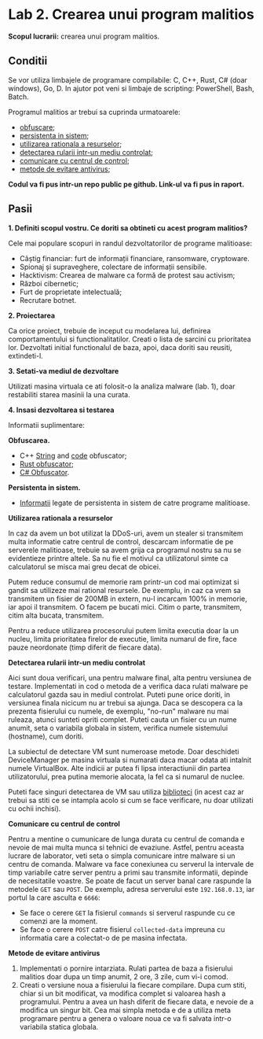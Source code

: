 # Lab 2. Crearea unui program malitios

**Scopul lucrarii:** crearea unui program malitios.

## Conditii

Se vor utiliza limbajele de programare compilabile: C, C++, Rust, C# (doar windows), Go, D.
In ajutor pot veni si limbaje de scripting: PowerShell, Bash, Batch.

Programul malitios ar trebui sa cuprinda urmatoarele:
- [obfuscare](#obfuscarea);
- [persistenta in sistem](#persistenta-in-sistem);
- [utilizarea rationala a resurselor](#utilizarea-rationala-a-resurselor);
- [detectarea rularii intr-un mediu controlat](#detectarea-rularii-intr-un-mediu-controlat);
- [comunicare cu centrul de control](#comunicare-cu-centrul-de-control);
- [metode de evitare antivirus](#metode-de-evitare-antivirus);

**Codul va fi pus intr-un repo public pe github. Link-ul va fi pus in raport.**

## **Pasii**

**1\. Definiti scopul vostru. Ce doriti sa obtineti cu acest program malitios?**

Cele mai populare scopuri in randul dezvoltatorilor de programe malitioase:
- Câștig financiar: furt de informații financiare, ransomware, cryptoware.
- Spionaj și supraveghere, colectare de informații sensibile.
- Hacktivism: Crearea de malware ca formă de protest sau activism;
- Război cibernetic;
- Furt de proprietate intelectuală;
- Recrutare botnet.

**2\. Proiectarea**

Ca orice proiect, trebuie de inceput cu modelarea lui, definirea comportamentului si functionalitatilor.
Creati o lista de sarcini cu prioritatea lor. Dezvoltati initial functionalul de baza, apoi, daca doriti sau reusiti, extindeti-l.

**3\. Setati-va mediul de dezvoltare**

Utilizati masina virtuala ce ati folosit-o la analiza malware (lab. 1), doar restabiliti starea masinii la una curata.

**4\. Insasi dezvoltarea si testarea**

Informatii suplimentare:

<span id="obfuscarea">**Obfuscarea.**</span>

- C++ [String](https://github.com/adamyaxley/Obfuscate) and [code](https://github.com/fritzone/obfy) obfuscator;
- [Rust obfuscator](https://docs.rs/goldberg/latest/goldberg/);
- [C# Obfuscator](https://github.com/obfuscar/obfuscar).

<span id="persistenta-in-sistem">**Persistenta in sistem.**</span>

- [Informatii](https://github.com/Karneades/malware-persistence?tab=readme-ov-file) legate de persistenta in sistem de catre programe malitioase.

<span id="utilizarea-rationala-a-resurselor">**Utilizarea rationala a resurselor**</span>

In caz da avem un bot utilizat la DDoS-uri, avem un stealer si transmitem multa informatie catre centrul de control, descarcam informatie de pe serverele malitioase, trebuie sa avem grija ca programul nostru sa nu se evidentieze printre altele. Sa nu fie el motivul ca utilizatorul simte ca calculatorul se misca mai greu decat de obicei.

Putem reduce consumul de memorie ram printr-un cod mai optimizat si gandit sa utilizeze mai rational resursele. De exemplu, in caz ca vrem sa transmitem un fisier de 200MB in extern, nu-l incarcam 100% in memorie, iar apoi il transmitem. O facem pe bucati mici. Citim o parte, transmitem, citim alta bucata, transmitem.

Pentru a reduce utilizarea procesorului putem limita executia doar la un nucleu, limita prioritatea firelor de executie, limita numarul de fire, face pauze neordonate (timp diferit de fiecare data).

<span id="detectarea-rularii-intr-un-mediu-controlat">**Detectarea rularii intr-un mediu controlat**</span>

Aici sunt doua verificari, una pentru malware final, alta pentru versiunea de testare. Implementati in cod o metoda de a verifica daca rulati malware pe calculatorul gazda sau in mediul controlat. Puteti pune orice doriti, in versiunea finala nicicum nu ar trebui sa ajunga. Daca se descopera ca la prezenta fisierului cu numele, de exemplu, "no-run" malware nu mai ruleaza, atunci sunteti opriti complet.
Puteti cauta un fisier cu un nume anumit, seta o variabila globala in sistem, verifica numele sistemului (hostname), cum doriti.

La subiectul de detectare VM sunt numeroase metode. Doar deschideti DeviceManager pe masina virtuala si numarati daca macar odata ati intalnit numele VirtualBox.
Alte indicii ar putea fi lipsa interactiunii din partea utilizatorului, prea putina memorie alocata, la fel ca si numarul de nuclee.

Puteti face singuri detectarea de VM sau utiliza [biblioteci](https://github.com/search?q=vm%20detection&type=repositories) (in acest caz ar trebui sa stiti ce se intampla acolo si cum se face verificare, nu doar utilizati cu ochii inchisi).

<span id="">**Comunicare cu centrul de control**</span>

Pentru a mentine o cumunicare de lunga durata cu centrul de comanda e nevoie de mai multa munca si tehnici de evaziune.
Astfel, pentru aceasta lucrare de laborator, veti seta o simpla comunicare intre malware si un centru de comanda.
Malware va face conexiunea cu serverul la intervale de timp variabile catre server pentru a primi sau transmite informatii, depinde de necesitatile voastre.
Se poate de facut un server banal care raspunde la metodele `GET` sau `POST`.
De exemplu, adresa serverului este `192.168.0.13`, iar
portul la care asculta e `6666`:
- Se face o cerere `GET` la fisierul `commands` si serverul raspunde cu ce comenzi are la moment.
- Se face o cerere `POST` catre fisierul `collected-data` impreuna cu informatia care a colectat-o de pe masina infectata.

<span id="metode-de-evitare-antivirus">**Metode de evitare antivirus**</span>

1. Implementati o pornire intarziata. Rulati partea de baza a fisierului malitios doar dupa un timp anumit, 2 ore, 3 zile, cum vi-i comod.
2. Creati o versiune noua a fisierului la fiecare compilare. Dupa cum stiti, chiar si un bit modificat, va modifica complet si valoarea hash a programului. Pentru a avea un hash diferit de fiecare data, e nevoie de a modifica un singur bit. Cea mai simpla metoda e de a utiliza meta programare pentru a genera o valoare noua ce va fi salvata intr-o variabila statica globala.